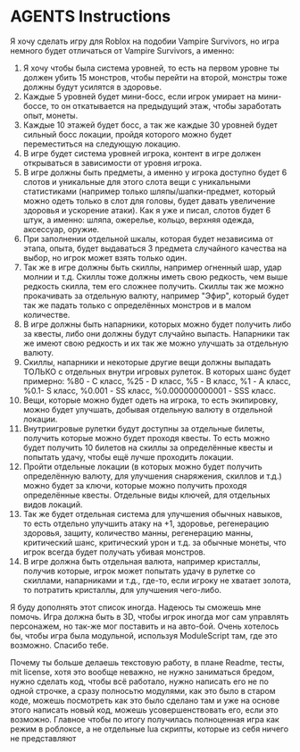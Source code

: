 # AGENTS Instructions

Я хочу сделать игру для Roblox на подобии Vampire Survivors, но игра немного будет отличаться от Vampire Survivors, а именно:
1. Я хочу чтобы была система уровней, то есть на первом уровне ты должен убить 15 монстров, чтобы перейти на второй, монстры тоже должны будут усилятся в здоровье.
2. Каждые 5 уровней будет мини-босс, если игрок умирает на мини-боссе, то он откатывается на предыдущий этаж, чтобы заработать опыт, монеты.
3. Каждые 10 этажей будет босс, а так же каждые 30 уровней будет сильный босс локации, пройдя которого можно будет переместиться на следующую локацию.
4. В игре будет система уровней игрока, контент в игре должен открываться в зависимости от уровня игрока.
5. В игре должны быть предметы, а именно у игрока доступно будет 6 слотов и уникальные для этого слота вещи с уникальными статистиками (например только шляпы/шапки-предмет, который можно одеть только в слот для головы, будет давать увеличение здоровья и ускорение атаки). Как я уже и писал, слотов будет 6 штук, а именно: шляпа, ожерелье, кольцо, верхняя одежда, аксессуар, оружие.
6. При заполнении отдельной шкалы, которая будет независима от этапа, опыта, будет выдаваться 3 предмета случайного качества на выбор, но игрок может взять только один.
7. Так же в игре должны быть скиллы, например огненный шар, удар молнии и т.д. Скиллы тоже должны иметь свою редкость, чем выше редкость скилла, тем его сложнее получить. Скиллы так же можно прокачивать за отдельную валюту, например "Эфир", который будет так же падать только с определённых монстров и в малом количестве.
8. В игре должны быть напарники, которых можно будет получить либо за квесты, либо они должны будут случайно выпасть. Напарники так же имеют свою редкость и их так же можно улучшать за отдельную валюту.
9. Скиллы, напарники и некоторые другие вещи должны выпадать ТОЛЬКО с отдельных внутри игровых рулеток. В которых шанс будет примерно: %80 - C класс, %25 - D класс, %5 - B класс, %1 - A класс, %0.1- S класс, %0.001 - SS класс, %0.000000000001 - SSS класс.
10. Вещи, которые можно будет одеть на игрока, то есть экипировку, можно будет улучшать, добывая отдельную валюту в отдельной локации.
11. Внутриигровые рулетки будут доступны за отдельные билеты, получить которые можно будет проходя квесты. То есть можно будет получить 10 билетов на скиллы за определённые квесты и попытать удачу, чтобы ещё лучше проходить локации.
12. Пройти отдельные локации (в которых можно будет получить определённую валюту, для улучшения снаряжения, скиллов и т.д.) можно будет за ключи, которые можно получить проходя определённые квесты. Отдельные виды ключей, для отдельных видов локаций. 
13. Так же будет отдельная система для улучшения обычных навыков, то есть отдельно улучшить атаку на +1, здоровье, регенерацию здоровья, защиту, количество манны, регенерацию манны, критический шанс, критический урон и т.д. за обычные монеты, что игрок всегда будет получать убивая монстров.
14. В игре должна быть отдельная валюта, например кристаллы, получив которые, игрок может попытать удачу в рулетке со скиллами, напарниками и т.д., где-то, если игроку не хватает золота, то потратить кристаллы, для улучшения чего-либо.


Я буду дополнять этот список иногда. Надеюсь ты сможешь мне помочь. Игра должна быть в 3D, чтобы игрок иногда мог сам управлять персонажем, но так-же мог поставить и на авто-бой. Очень хотелось бы, чтобы игра была модульной, используя ModuleScript там, где это возможно. Спасибо тебе.

Почему ты больше делаешь текстовую работу, в плане Readme, тесты, mit license, хотя это вообще неважно, не нужно заниматься бредом, нужно сделать код, чтобы всё работало, нужно написать его не по одной строчке, а сразу полносьтю модулями, как это было в старом коде, можешь посмотреть как это было сделано там и уже на основе этого написать новый код, можешь усовершенствовать его, если это возможно. Главное чтобы по итогу получилась полноценная игра как режим в роблоксе, а не отдельные lua скрипты, которые из себя ничего не представляют
